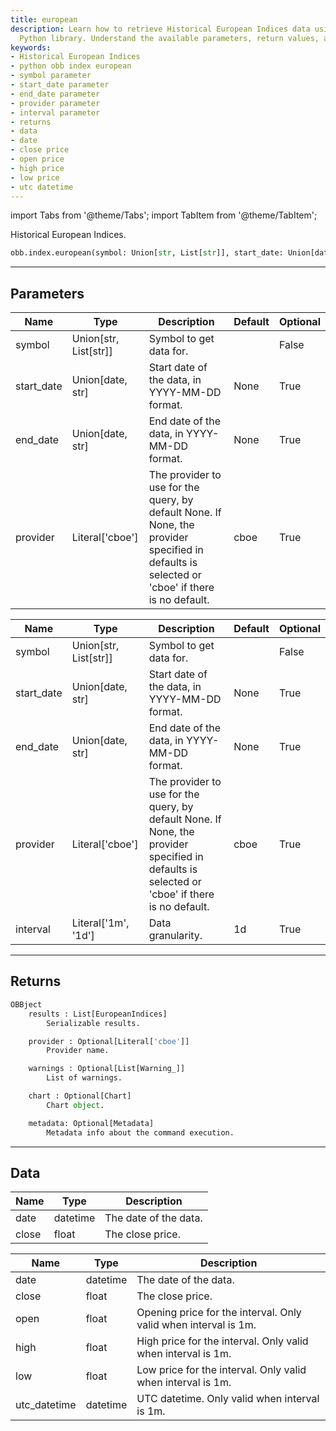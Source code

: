 ```yaml
---
title: european
description: Learn how to retrieve Historical European Indices data using the OBB
  Python library. Understand the available parameters, return values, and data fields.
keywords:
- Historical European Indices
- python obb index european
- symbol parameter
- start_date parameter
- end_date parameter
- provider parameter
- interval parameter
- returns
- data
- date
- close price
- open price
- high price
- low price
- utc datetime
---
```



<!-- markdownlint-disable MD012 MD031 MD033 -->

import Tabs from '@theme/Tabs';
import TabItem from '@theme/TabItem';

Historical European Indices.

```python wordwrap
obb.index.european(symbol: Union[str, List[str]], start_date: Union[date, str] = None, end_date: Union[date, str] = None, provider: Literal[str] = cboe)
```

---

## Parameters

<Tabs>
<TabItem value="standard" label="Standard">

| Name | Type | Description | Default | Optional |
| ---- | ---- | ----------- | ------- | -------- |
| symbol | Union[str, List[str]] | Symbol to get data for. |  | False |
| start_date | Union[date, str] | Start date of the data, in YYYY-MM-DD format. | None | True |
| end_date | Union[date, str] | End date of the data, in YYYY-MM-DD format. | None | True |
| provider | Literal['cboe'] | The provider to use for the query, by default None. If None, the provider specified in defaults is selected or 'cboe' if there is no default. | cboe | True |
</TabItem>

<TabItem value='cboe' label='cboe'>

| Name | Type | Description | Default | Optional |
| ---- | ---- | ----------- | ------- | -------- |
| symbol | Union[str, List[str]] | Symbol to get data for. |  | False |
| start_date | Union[date, str] | Start date of the data, in YYYY-MM-DD format. | None | True |
| end_date | Union[date, str] | End date of the data, in YYYY-MM-DD format. | None | True |
| provider | Literal['cboe'] | The provider to use for the query, by default None. If None, the provider specified in defaults is selected or 'cboe' if there is no default. | cboe | True |
| interval | Literal['1m', '1d'] | Data granularity. | 1d | True |
</TabItem>

</Tabs>

---

## Returns

```python wordwrap
OBBject
    results : List[EuropeanIndices]
        Serializable results.

    provider : Optional[Literal['cboe']]
        Provider name.

    warnings : Optional[List[Warning_]]
        List of warnings.

    chart : Optional[Chart]
        Chart object.

    metadata: Optional[Metadata]
        Metadata info about the command execution.
```

---

## Data

<Tabs>
<TabItem value="standard" label="Standard">

| Name | Type | Description |
| ---- | ---- | ----------- |
| date | datetime | The date of the data. |
| close | float | The close price. |
</TabItem>

<TabItem value='cboe' label='cboe'>

| Name | Type | Description |
| ---- | ---- | ----------- |
| date | datetime | The date of the data. |
| close | float | The close price. |
| open | float | Opening price for the interval. Only valid when interval is 1m. |
| high | float | High price for the interval. Only valid when interval is 1m. |
| low | float | Low price for the interval. Only valid when interval is 1m. |
| utc_datetime | datetime | UTC datetime. Only valid when interval is 1m. |
</TabItem>

</Tabs>

